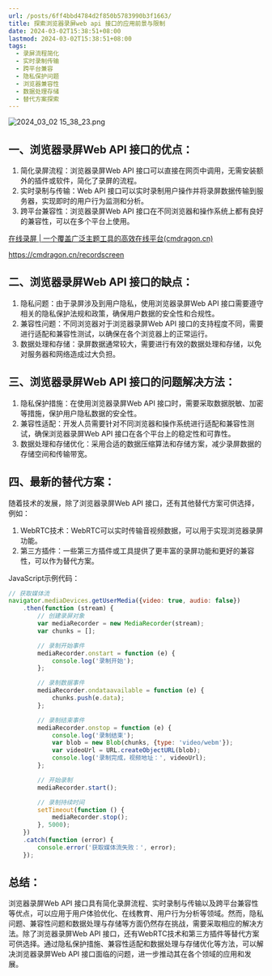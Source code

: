 ```yaml
---
url: /posts/6ff4bbd4784d2f850b5783990b3f1663/
title: 探索浏览器录屏web api 接口的应用前景与限制
date: 2024-03-02T15:38:51+08:00
lastmod: 2024-03-02T15:38:51+08:00
tags:
  - 录屏流程简化
  - 实时录制传输
  - 跨平台兼容
  - 隐私保护问题
  - 浏览器兼容性
  - 数据处理存储
  - 替代方案探索
---
```



<img src="https://static.cmdragon.cn/blog/images/2024_03_02 15_38_23.png@blog" title="2024_03_02 15_38_23.png" alt="2024_03_02 15_38_23.png"/>

## 一、浏览器录屏Web API 接口的优点：

1. 简化录屏流程：浏览器录屏Web API 接口可以直接在网页中调用，无需安装额外的插件或软件，简化了录屏的流程。
2. 实时录制与传输：Web API 接口可以实时录制用户操作并将录屏数据传输到服务器，实现即时的用户行为监测和分析。
3. 跨平台兼容性：浏览器录屏Web API 接口在不同浏览器和操作系统上都有良好的兼容性，可以在多个平台上使用。

[在线录屏 | 一个覆盖广泛主题工具的高效在线平台(cmdragon.cn)](https://cmdragon.cn/recordscreen)

https://cmdragon.cn/recordscreen

## 二、浏览器录屏Web API 接口的缺点：

1. 隐私问题：由于录屏涉及到用户隐私，使用浏览器录屏Web API 接口需要遵守相关的隐私保护法规和政策，确保用户数据的安全性和合规性。
2. 兼容性问题：不同浏览器对于浏览器录屏Web API 接口的支持程度不同，需要进行适配和兼容性测试，以确保在各个浏览器上的正常运行。
3. 数据处理和存储：录屏数据通常较大，需要进行有效的数据处理和存储，以免对服务器和网络造成过大负担。

## 三、浏览器录屏Web API 接口的问题解决方法：

1. 隐私保护措施：在使用浏览器录屏Web API 接口时，需要采取数据脱敏、加密等措施，保护用户隐私数据的安全性。
2. 兼容性适配：开发人员需要针对不同浏览器和操作系统进行适配和兼容性测试，确保浏览器录屏Web API 接口在各个平台上的稳定性和可靠性。
3. 数据处理和存储优化：采用合适的数据压缩算法和存储方案，减少录屏数据的存储空间和传输带宽。

## 四、最新的替代方案：

随着技术的发展，除了浏览器录屏Web API 接口，还有其他替代方案可供选择，例如：

1. WebRTC技术：WebRTC可以实时传输音视频数据，可以用于实现浏览器录屏功能。
2. 第三方插件：一些第三方插件或工具提供了更丰富的录屏功能和更好的兼容性，可以作为替代方案。

JavaScript示例代码：

```javascript
// 获取媒体流
navigator.mediaDevices.getUserMedia({video: true, audio: false})
    .then(function (stream) {
        // 创建录屏对象
        var mediaRecorder = new MediaRecorder(stream);
        var chunks = [];

        // 录制开始事件
        mediaRecorder.onstart = function (e) {
            console.log('录制开始');
        };

        // 录制数据事件
        mediaRecorder.ondataavailable = function (e) {
            chunks.push(e.data);
        };

        // 录制结束事件
        mediaRecorder.onstop = function (e) {
            console.log('录制结束');
            var blob = new Blob(chunks, {type: 'video/webm'});
            var videoUrl = URL.createObjectURL(blob);
            console.log('录制完成，视频地址：', videoUrl);
        };

        // 开始录制
        mediaRecorder.start();

        // 录制持续时间
        setTimeout(function () {
            mediaRecorder.stop();
        }, 5000);
    })
    .catch(function (error) {
        console.error('获取媒体流失败：', error);
    });
```

## 总结：

浏览器录屏Web API
接口具有简化录屏流程、实时录制与传输以及跨平台兼容性等优点，可以应用于用户体验优化、在线教育、用户行为分析等领域。然而，隐私问题、兼容性问题和数据处理与存储等方面仍然存在挑战，需要采取相应的解决方法。除了浏览器录屏Web
API 接口，还有WebRTC技术和第三方插件等替代方案可供选择。通过隐私保护措施、兼容性适配和数据处理与存储优化等方法，可以解决浏览器录屏Web
API 接口面临的问题，进一步推动其在各个领域的应用和发展。